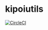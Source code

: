 # kipoiutils

<a href='https://circleci.com/gh/kipoi/kipoiutils'>
    <img alt='CircleCI' src='https://circleci.com/gh/kipoi/kipoiutils.svg?style=svg' style="max-height:20px;width:auto">
</a>
